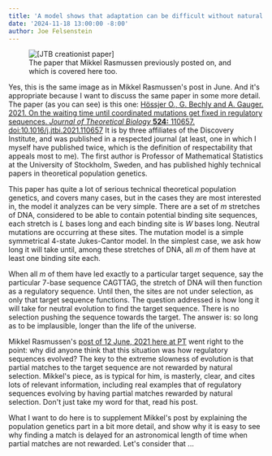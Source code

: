 ```yaml
---
title: 'A model shows that adaptation can be difficult without natural selection.  Here&#39;s why.'
date: '2024-11-18 13:00:00 -8:00'
author: Joe Felsenstein
---
```


<figure><img src="/uploads/2021/JTBHBG2021.jpg" alt="[JTB creationist paper]"/>
<figcaption>The paper that Mikkel Rasmussen previously posted on, and which is covered here too.</figcaption>
</figure>

Yes, this is the same image as in Mikkel Rasmussen's post in June.   And it's appropriate because I want to discuss the same paper in some more detail.  The paper (as you can see) is this one:  [Hössjer O., G. Bechly and A. Gauger. 2021. On the waiting time until coordinated mutations get fixed in regulatory sequences. *Journal of Theoretical Biology*  **524:** 110657. doi:10.1016/j.jtbi.2021.110657](doi:10.1016/j.jtbi.2021.110657)  It is by three affiliates of the Discovery Institute, and was published in a respected journal (at least, one in which I myself have published twice, which is the definition of respectability that appeals most to me).  The first author is Professor of Mathematical Statistics at the University of Stockholm, Sweden, and has published highly technical papers in theoretical population genetics.

This paper has quite a lot of serious technical theoretical population genetics, and covers many cases, but in the cases they are most interested in, the model it analyzes can be very simple. There are a set of *m* stretches of DNA, considered to be able to contain potential binding site sequences, each stretch is *L* bases long and each binding site is *W* bases long.  Neutral mutations are occurring at these sites.  The mutation model is a simple symmetrical 4-state Jukes-Cantor model. In the simplest case, we ask how long it will take until, among these stretches of DNA, all *m* of them have at least one binding site each.     

When all *m* of them have led exactly to a particular target sequence, say the particular 7-base sequence CAGTTAG, the stretch of DNA will then function as a regulatory sequence.  Until then, the sites are not under selection, as only that target sequence functions.  The question addressed is how long it will take for neutral evolution to find the target sequence.  There is no selection pushing the sequence towards the target.  The answer is: so long as to be implausible, longer than the life of the universe.

Mikkel Rasmussen's [post of 12 June, 2021 here at PT](http://pandasthumb.org/archives/2021/06/ID-and-imaginary-hurdles.html) went right to the point: why did anyone think that this situation was how regulatory sequences evolved?  The key to the extreme slowness of evolution is that partial matches to the target sequence are not rewarded by natural selection.  Mikkel's piece, as is typical for him, is masterly, clear, and cites lots of relevant information, including real examples that of regulatory sequences evolving by having partial matches rewarded by natural selection.  Don't just take my word for that, read his post.

What I want to do here is to supplement Mikkel's post by explaining the population genetics part in a bit more detail, and show why it is easy to see why finding a match is delayed for an astronomical length of time when partial matches are not rewarded.  Let's consider that ...

<!--more-->



